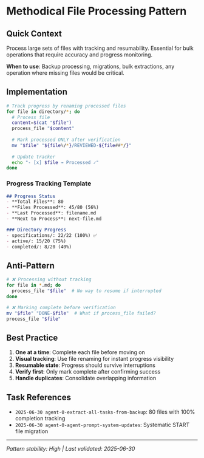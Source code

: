 # Methodical File Processing Pattern

## Quick Context

Process large sets of files with tracking and resumability. Essential for bulk operations that require accuracy and progress monitoring.

**When to use**: Backup processing, migrations, bulk extractions, any operation where missing files would be critical.

## Implementation

```bash
# Track progress by renaming processed files
for file in directory/*; do
  # Process file
  content=$(cat "$file")
  process_file "$content"
  
  # Mark processed ONLY after verification
  mv "$file" "${file%/*}/REVIEWED-${file##*/}"
  
  # Update tracker
  echo "- [x] $file → Processed ✓"
done
```

### Progress Tracking Template

```markdown
## Progress Status
- **Total Files**: 80
- **Files Processed**: 45/80 (56%)
- **Last Processed**: filename.md
- **Next to Process**: next-file.md

### Directory Progress
- specifications/: 22/22 (100%) ✅
- active/: 15/20 (75%)
- completed/: 8/20 (40%)
```

## Anti-Pattern

```bash
# ❌ Processing without tracking
for file in *.md; do
  process_file "$file"  # No way to resume if interrupted
done

# ❌ Marking complete before verification
mv "$file" "DONE-$file"  # What if process_file failed?
process_file "$file"
```

## Best Practice

1. **One at a time**: Complete each file before moving on
2. **Visual tracking**: Use file renaming for instant progress visibility  
3. **Resumable state**: Progress should survive interruptions
4. **Verify first**: Only mark complete after confirming success
5. **Handle duplicates**: Consolidate overlapping information

## Task References

- `2025-06-30 agent-0-extract-all-tasks-from-backup`: 80 files with 100% completion tracking
- `2025-06-30 agent-0-agent-prompt-system-updates`: Systematic START file migration

---
*Pattern stability: High | Last validated: 2025-06-30*